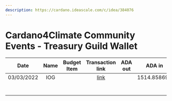 ```yaml
---
description: https://cardano.ideascale.com/c/idea/384076
---
```


# Cardano4Climate Community Events - Treasury Guild Wallet

<table><thead><tr><th>Date</th><th align="center">Name</th><th data-type="select">Budget Item</th><th align="center">Transaction link</th><th align="center">ADA out</th><th align="center">ADA in</th><th align="center">Balance</th></tr></thead><tbody><tr><td>03/03/2022</td><td align="center">IOG</td><td></td><td align="center"><a href="https://raw.githubusercontent.com/treasuryguild/Cardano4Climate/main/Transactions/Fund7/Cardano4Climate-Community-Events/Incoming-IOG/1648536946465-IOG.json">link</a></td><td align="center"></td><td align="center">1514.858696</td><td align="center">1514.858696</td></tr><tr><td></td><td align="center"></td><td></td><td align="center"></td><td align="center"></td><td align="center"></td><td align="center"></td></tr><tr><td></td><td align="center"></td><td></td><td align="center"></td><td align="center"></td><td align="center"></td><td align="center"></td></tr><tr><td></td><td align="center"></td><td></td><td align="center"></td><td align="center"></td><td align="center"></td><td align="center"></td></tr><tr><td></td><td align="center"></td><td></td><td align="center"></td><td align="center"></td><td align="center"></td><td align="center"></td></tr><tr><td></td><td align="center"></td><td></td><td align="center"></td><td align="center"></td><td align="center"></td><td align="center"></td></tr><tr><td></td><td align="center"></td><td></td><td align="center"></td><td align="center"></td><td align="center"></td><td align="center"></td></tr><tr><td></td><td align="center"></td><td></td><td align="center"></td><td align="center"></td><td align="center"></td><td align="center"></td></tr></tbody></table>

